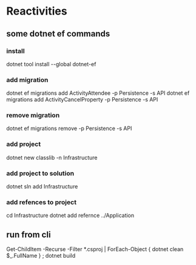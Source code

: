 # Reactivities

## some dotnet ef commands
### install
dotnet tool install --global dotnet-ef
### add migration
dotnet ef migrations add ActivityAttendee -p Persistence -s API
dotnet ef migrations add ActivityCancelProperty -p Persistence -s API
### remove migration
dotnet ef migrations remove -p Persistence -s API
### add project
dotnet new classlib -n Infrastructure
### add project to solution
dotnet sln add Infrastructure
### add refences to project
cd Infrastructure
dotnet add refernce ../Application



## run from cli
Get-ChildItem -Recurse -Filter *.csproj | ForEach-Object { dotnet clean $_.FullName } ; dotnet build
